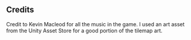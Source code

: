 ## Credits
Credit to Kevin Macleod for all the music in the game.
I used an art asset from the Unity Asset Store for a good portion of the tilemap art.
